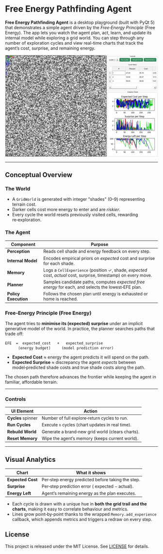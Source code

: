 # Free Energy Pathfinding Agent

**Free Energy Pathfinding Agent** is a desktop playground (built with PyQt 5) that demonstrates a simple agent driven by the *Free‑Energy Principle* (Free Energy). The app lets you watch the agent plan, act, learn, and update its internal model while exploring a grid world. You can step through any number of exploration cycles and view real-time charts that track the agent’s cost, surprise, and remaining energy.

![App example](app-example.jpg)

---

## Conceptual Overview

### The World

* A `GridWorld` is generated with integer "shades" (0–9) representing terrain cost.
* Darker cells cost more energy to enter and are *riskier*.
* Every cycle the world resets previously visited cells, rewarding re‑exploration.

### The Agent

| Component            | Purpose                                                                                                         |
| -------------------- | --------------------------------------------------------------------------------------------------------------- |
| **Perception**       | Reads cell shade and energy feedback on every step.                                                             |
| **Internal Model**   | Encodes empirical priors on *expected* cost and surprise for each shade.                                        |
| **Memory**           | Logs a `CellExperience` (position ✓, shade, *expected* cost, *actual* cost, surprise, timestamp) on every move. |
| **Planner**          | Samples candidate paths, computes *expected free energy* for each, and selects the lowest‑EFE plan.             |
| **Policy Execution** | Follows the chosen plan until energy is exhausted or home is reached.                                           |

### Free‑Energy Principle (Free Energy)

The agent tries to **minimise its (expected) surprise** under an implicit generative model of the world.  In practice, the planner searches paths that trade off:

```
EFE  =  expected_cost   +   expected_surprise
      (energy budget)     (model prediction error)
```

* **Expected Cost** ≈ energy the agent predicts it will spend on the path.
* **Expected Surprise** ≈ discrepancy the agent *expects* between model‑predicted shade costs and true shade costs along the path.

The chosen path therefore advances the frontier while keeping the agent in familiar, affordable terrain.

---

### Controls

| UI Element         | Action                                           |
| ------------------ | ------------------------------------------------ |
| **Cycles** spinner | Number of full explore‑return cycles to run.     |
| **Run Cycles**     | Execute `n` cycles (chart updates in real time). |
| **Rebuild World**  | Generate a brand‑new grid world (clears charts). |
| **Reset Memory**   | Wipe the agent’s memory (keeps current world).   |

---

## Visual Analytics

| Chart             | What it shows                                     |
| ----------------- | ------------------------------------------------- |
| **Expected Cost** | Per‑step energy predicted before taking the step. |
| **Surprise**      | Per‑step prediction error ( expected − actual).   |
| **Energy Left**   | Agent’s remaining energy as the plan executes.    |

* Each cycle is drawn with a unique hue in **both the grid trail and the charts**, making it easy to correlate behaviour and metrics.
* Lines grow point‑by‑point thanks to the wrapped `Memory.add_experience` callback, which appends metrics and triggers a redraw on every step.

## License

This project is released under the MIT License. See [LICENSE](LICENSE) for details.
